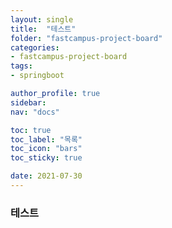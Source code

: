 ```yaml
---
layout: single
title:  "테스트"
folder: "fastcampus-project-board"
categories:
- fastcampus-project-board
tags:
- springboot

author_profile: true
sidebar:
nav: "docs"

toc: true
toc_label: "목록"
toc_icon: "bars"
toc_sticky: true

date: 2021-07-30
--- 
```


### 테스트